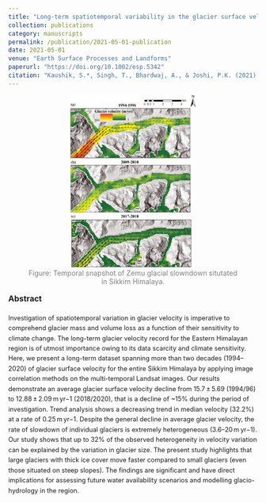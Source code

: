 ```yaml
---
title: "Long-term spatiotemporal variability in the glacier surface velocity of Eastern Himalayan glaciers, India"
collection: publications
category: manuscripts
permalink: /publication/2021-05-01-publication
date: 2021-05-01
venue: "Earth Surface Processes and Landforms"
paperurl: "https://doi.org/10.1002/esp.5342"
citation: "Kaushik, S.*, Singh, T., Bhardwaj, A., & Joshi, P.K. (2021). Long-term spatiotemporal variability in the glacier surface velocity of Eastern Himalayan glaciers, India. Earth Surface Processes and Landforms."
---
```



<figure style="text-align: center;">
    <img src="../images/ESP.jpg" alt="Landslide Susceptibility Assessment" style="width: 60%;">
    <figcaption style="font-size: 14px; color: gray;">
        Figure: Temporal snapshot of Zemu glacial slowndown situtated in Sikkim Himalaya. 
    </figcaption>
</figure>

<style>
  /* Page-scoped abstract size tweak */
  .paper-abstract { font-size: 0.8rem; line-height: 1.6; }
  .paper-abstract h3 { font-size: 1.0rem; margin-top: .5rem; }
</style>

<div class="paper-abstract">
  <h3>Abstract</h3>
  <p>Investigation of spatiotemporal variation in glacier velocity is imperative to comprehend glacier mass and volume loss as a function of their sensitivity to climate change. The long-term glacier velocity record for the Eastern Himalayan region is of utmost importance owing to its data scarcity and climate sensitivity. Here, we present a long-term dataset spanning more than two decades (1994–2020) of glacier surface velocity for the entire Sikkim Himalaya by applying image correlation methods on the multi-temporal Landsat images. Our results demonstrate an average glacier surface velocity decline from 15.7 ± 5.69 (1994/96) to 12.88 ± 2.09 m yr−1 (2018/2020), that is a decline of ~15% during the period of investigation. Trend analysis shows a decreasing trend in median velocity (32.2%) at a rate of 0.25 m yr−1. Despite the general decline in average glacier velocity, the rate of slowdown of individual glaciers is extremely heterogeneous (3.6–20 m yr−1). Our study shows that up to 32% of the observed heterogeneity in velocity variation can be explained by the variation in glacier size. The present study highlights that large glaciers with thick ice cover move faster compared to small glaciers (even those situated on steep slopes). The findings are significant and have direct implications for assessing future water availability scenarios and modelling glacio-hydrology in the region.</p>
</div>
